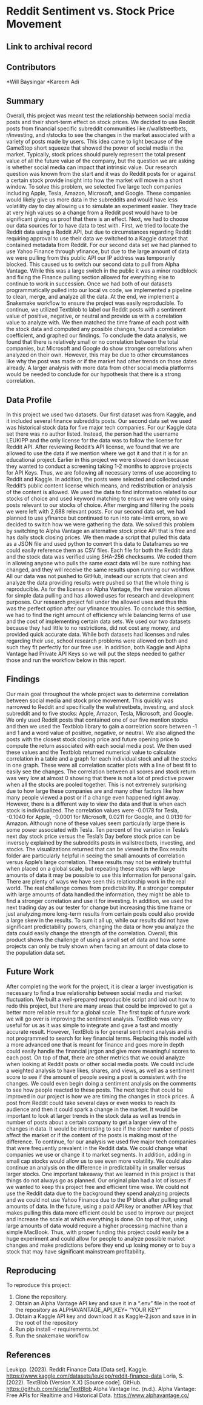 # Reddit Sentiment vs. Stock Price Movement
## Link to archival record
## Contributors
*Will Baysingar
*Kareem Adi
## Summary
Overall, this project was meant test the relationship between social media posts and their short-term effect on stock prices. We decided to use Reddit posts from financial specific subreddit communities like r/wallstreetbets, r/investing, and r/stocks to see the changes in the market associated with a variety of posts made by users. This idea came to light because of the GameStop short squeeze that showed the power of social media in the market. Typically, stock prices should purely represent the total present value of all the future value of the company, but the question we are asking is whether social media can impact that intrinsic value. Our research question was known from the start and it was do Reddit posts for or against a certain stock provide insight into how the market will move in a short window. To solve this problem, we selected five large tech companies including Apple, Tesla, Amazon, Microsoft, and Google. These companies would likely give us more data in the subreddits and would have less volatility day to day allowing us to simulate an experiment easier. They trade at very high values so a change from a Reddit post would have to be significant giving us proof that there is an effect.
Next, we had to choose our data sources for to have data to test with. First, we tried to locate the Reddit data using a Reddit API, but due to circumstances regarding Reddit requiring approval to use their data we switched to a Kaggle dataset that contained metadata from Reddit. For our second data set we had planned to use Yahoo Finance through yfinance, but due to the large amount of data we were pulling from this public API our IP address was temporarily blocked. This caused us to switch our second data to pull from Alpha Vantage. While this was a large switch in the public it was a minor roadblock and fixing the Finance pulling section allowed for everything else to continue to work in succession. Once we had both of our datasets programmatically pulled into our local vs code, we implemented a pipeline to clean, merge, and analyze all the data. At the end, we implement a Snakemake workflow to ensure the project was easily reproducible. To continue, we utilized Textblob to label our Reddit posts with a sentiment value of positive, negative, or neutral and provide us with a correlation value to analyze with. We then matched the time frame of each post with the stock data and computed any possible changes, found a correlation coefficient, and graphed our findings.
To conclude the data analysis, we found that there is relatively small or no correlation between the total companies, but Microsoft and Google do show stronger correlations when analyzed on their own. However, this may be due to other circumstances like why the post was made or if the market had other trends on those dates already. A larger analysis with more data from other social media platforms would be needed to conclude for our hypothesis that there is a strong correlation.
## Data Profile 
In this project we used two datasets. Our first dataset was from Kaggle, and it included several finance subreddits posts. Our second data set we used was historical stock data for five major tech companies. For our Kaggle data set there was no author listed. Instead, the person had the username LEUKIPP and the only license for the data was to follow the license for Reddit API. After reviewing Reddit’s API license, we found that we are allowed to use the data if we mention where we got it and that it is for an educational project. Earlier in this project we were slowed down because they wanted to conduct a screening taking 1-2 months to approve projects for API Keys. Thus, we are following all necessary terms of use according to Reddit and Kaggle. In addition, the posts were selected and collected under Reddit’s public content license which means, and redistribution or analysis of the content is allowed. We used the data to find information related to our stocks of choice and used keyword matching to ensure we were only using posts relevant to our stocks of choice. After merging and filtering the posts we were left with 2,688 relevant posts.
For our second data set, we had planned to use yfinance but continued to run into rate-limit errors, so we decided to switch how we were gathering the data. We solved this problem by switching to Alpha Vantage an alternative stock price API that is free and has daily stock closing prices. We then made a script that pulled this data as a JSON file and used python to convert this data to Dataframes so we could easily reference them as CSV files. Each file for both the Reddit data and the stock data was verified using SHA-256 checksums. We coded them in allowing anyone who pulls the same exact data will be sure nothing has changed, and they will receive the same results upon running our workflow. All our data was not pushed to GitHub, instead our scripts that clean and analyze the data providing results were pushed so that the whole thing is reproducible. As for the license on Alpha Vantage, the free version allows for simple data pulling and has allowed uses for research and development purposes. Our research project fell under the allowed uses and thus this was the perfect option after our yfinance troubles. To conclude this section, we had to find the right amount of efficiency while balancing terms of use and the cost of implementing certain data sets. We used our two datasets because they had little to no restrictions, did not cost any money, and provided quick accurate data. While both datasets had licenses and rules regarding their use, school research problems were allowed on both and such they fit perfectly for our free use. In addition, both Kaggle and Alpha Vantage had Private API Keys so we will put the steps needed to gather those and run the workflow below in this report.
## Findings
Our main goal throughout the whole project was to determine correlation between social media and stock price movement. This quickly was narrowed to Reddit and specifically the wallstreetbets, investing, and stock subreddit and to five stocks: Apple, Amazon, Tesla, Microsoft, and Google. We only used Reddit posts that contained one of our five mention stocks and then we used the Textblob library to gain a correlation score between -1 and 1 and a word value of positive, negative, or neutral. We also aligned the posts with the closest stock closing price and future opening price to compute the return associated with each social media post. We then used these values and the Textblob returned numerical value to calculate correlation in a table and a graph for each individual stock and all the stocks in one graph. These were all correlation scatter plots with a line of best fit to easily see the changes. The correlation between all scores and stock return was very low at almost 0 showing that there is not a lot of predictive power when all the stocks are pooled together. This is not extremely surprising due to how large these companies are and many other factors like how many people viewed a post or if a change even happened right away. However, there is a different way to view the data and that is when each stock is individualized. The correlation values were -0.0178 for Tesla, -0.1040 for Apple, -0.0001 for Microsoft, 0.0211 for Google, and 0.0139 for Amazon. Although none of these values seem particularly large there is some power associated with Tesla. Ten percent of the variation in Tesla’s next day stock price versus the Tesla’s Day before stock price can be inversely explained by the subreddits posts in wallstreetbets, investing, and stocks. The visualizations returned that can be viewed in the Box results folder are particularly helpful in seeing the small amounts of correlation versus Apple’s large correlation. These results may not be entirely truthful when placed on a global scale, but repeating these steps with large amounts of data it may be possible to use this information for personal gain. There are plenty of ways we have seen this relationship work in the real world. The real challenge comes from predictability. If a stronger computer with large amounts of data handled the information, they might be able to find a stronger correlation and use it for investing. In addition, we used the next trading day as our tester for change but increasing this time frame or just analyzing more long-term results from certain posts could also provide a large skew in the results. To sum it all up, while our results did not have significant predictability powers, changing the data or how you analyze the data could easily change the strength of the correlation. Overall, this product shows the challenge of using a small set of data and how some projects can only be truly shown when facing an amount of data close to the population data set.
## Future Work
After completing the work for the project, it is clear a larger investigation is necessary to find a true relationship between social media and market fluctuation. We built a well-prepared reproducible script and laid out how to redo this project, but there are many areas that could be improved to get a better more reliable result for a global scale. The first topic of future work we will go over is improving the sentiment analysis. TextBlob was very useful for us as it was simple to integrate and gave a fast and mostly accurate result. However, TextBlob is for general sentiment analysis and is not programmed to search for key financial terms. Replacing this model with a more advanced one that is meant for finance and goes more in depth could easily handle the financial jargon and give more meaningful scores to each post. On top of that, there are other metrics that we could analyze when looking at Reddit posts or other social media posts. We could include a weighted analysis to have likes, shares, and views, as well as a sentiment score to see if the amount of people seeing a post is consistent with the changes. We could even begin doing a sentiment analysis on the comments to see how people reacted to these posts. The next topic that could be improved in our project is how we are timing the changes in stock prices. A post from Reddit could take several days or even weeks to reach its audience and then it could spark a change in the market. It would be important to look at larger trends in the stock data as well as trends in number of posts about a certain company to get a larger view of the changes in data. It would be interesting to see if the sheer number of posts affect the market or if the content of the posts is making most of the difference. To continue, for our analysis we used five major tech companies that were frequently prevalent in the Reddit data. We could change what companies we use or change it to market segments. In addition, adding in small cap stocks would allow us to see even more volatility. We could also continue an analysis on the difference in predictability in smaller versus larger stocks.
One important takeaway that we learned in this project is that things do not always go as planned. Our original plan had a lot of issues if we wanted to keep this project free and efficient time wise. We could not use the Reddit data due to the background they spend analyzing projects and we could not use Yahoo Finance due to the IP block after pulling small amounts of data. In the future, using a paid API key or another API key that makes pulling this data more efficient could be used to improve our project and increase the scale at which everything is done. On top of that, using large amounts of data would require a higher processing machine than a simple MacBook. Thus, with proper funding this project could easily be a huge experiment and could allow for people to analyze possible market changes and make predictions before they end up losing money or to buy a stock that may have significant mainstream profitability.
## Reproducing
To reproduce this project:
1. Clone the repository.
2. Obtain an Alpha Vantage API key and save it in a “.env” file in the root of the repository as ALPHAVANTAGE_API_KEY= “YOUR KEY”
3. Obtain a Kaggle API key and download it as Kaggle-2.json and save in in the root of the repository
4. Run pip install -r requirements.txt
5. Run the snakemake workflow
## References
Leukipp. (2023). Reddit Finance Data [Data set]. Kaggle. https://www.kaggle.com/datasets/leukipp/reddit-finance-data
Loria, S. (2022). TextBlob (Version X.X) [Source code]. GitHub. https://github.com/sloria/TextBlob
Alpha Vantage Inc. (n.d.). Alpha Vantage: Free APIs for Realtime and Historical Data. https://www.alphavantage.co/